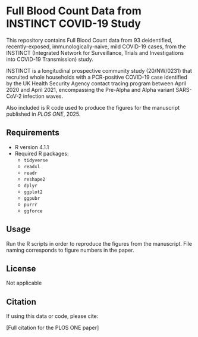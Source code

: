 # Full Blood Count Data from INSTINCT COVID-19 Study

This repository contains Full Blood Count data from 93 deidentified, recently-exposed, immunologically-naive, mild COVID-19 cases, 
from the INSTINCT (Integrated Network for Surveillance, Trials and Investigations into COVID-19 Transmission) study.

INSTINCT is a longitudinal prospective community study (20/NW/0231) that recruited whole households with a PCR-positive COVID-19 case 
identified by the UK Health Security Agency contact tracing program between April 2020 and April 2021, encompassing the Pre-Alpha 
and Alpha variant SARS-CoV-2 infection waves.

Also included is R code used to produce the figures for the manuscript published in *PLOS ONE*, 2025.

## Requirements

- R version 4.1.1
- Required R packages:
  - `tidyverse`
  - `readxl`
  - `readr`
  - `reshape2`
  - `dplyr`
  - `ggplot2`
  - `ggpubr`
  - `purrr`
  - `ggforce`

## Usage

Run the R scripts in order to reproduce the figures from the manuscript. File naming corresponds to figure numbers in the paper.

## License

Not applicable

## Citation

If using this data or code, please cite:

[Full citation for the PLOS ONE paper]
